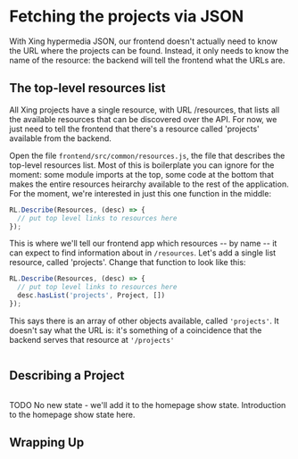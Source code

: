 # Fetching the projects via JSON

With Xing hypermedia JSON, our frontend doesn't actually need to know the URL where the projects can be found. Instead, it only needs to know the name of the resource: the backend will tell the frontend what the URLs are.

## The top-level resources list

All Xing projects have a single resource, with URL /resources, that lists all the available resources that can be discovered over the API.  For now, we just need to tell the frontend that there's a resource called 'projects' available from the backend.

Open the file `frontend/src/common/resources.js`, the file that describes the top-level resources list.  Most of this is boilerplate you can ignore for the moment:  some module imports at the top, some code at the bottom that makes the entire resources heirarchy available to the rest of the application.  For the moment, we're interested in just this one function in the middle:

```javascript
RL.Describe(Resources, (desc) => {
  // put top level links to resources here
});
```

This is where we'll tell our frontend app which resources -- by name -- it can expect to find information about in `/resources`.  Let's add a single list resource, called 'projects'.  Change that function to look like this:

```javascript
RL.Describe(Resources, (desc) => {
  // put top level links to resources here
  desc.hasList('projects', Project, [])
});
```

This says there is an array of other objects available, called `'projects'`.  It doesn't say what the URL is: it's something of a coincidence that the backend serves that resource at `'/projects'` 


```javascript
```

## Describing a Project

```javascript
```

TODO  No new state - we'll add it to the homepage show state. Introduction to the homepage show state here.

## Wrapping Up

